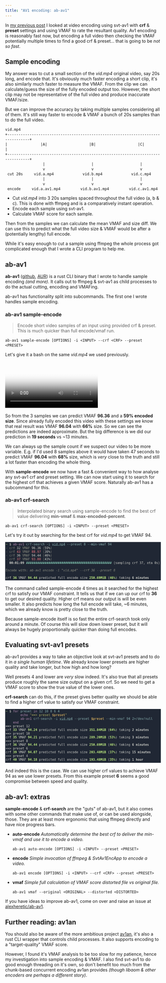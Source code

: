 ```yaml
---
title: "AV1 encoding: ab-av1"
---
```

In [my previous post](/posts/av1-p1) I looked at video encoding using svt-av1 with **crf** & **preset** settings and using VMAF to rate the resultant quality. Av1 encoding is reasonably fast now, but encoding a full video then checking the VMAF potentially multiple times to find a good crf & preset... that is going to be _not so fast_.

## Sample encoding
My answer was to cut a small section of the _vid.mp4_ original video, say 20s long, and encode that. It's obviously much faster encoding a short clip, it's also similarly much faster to measure the VMAF. From the clip we can calculate/guess the size of the fully encoded output too. However, the short clip may not be representative of the full video and produce inaccurate VMAF/size.

But we can improve the accuracy by taking multiple samples considering all of them. It's still way faster to encode & VMAF a bunch of 20s samples than to do the full video.

```text
vid.mp4
+--------------------------------------------------------------------------------+
|               |A|                   |B|                   |C|                  |
+--------------------------------------------------------------------------------+
                 |                     |                     |
                 v                     v                     v
 cut 20s     vid.a.mp4             vid.b.mp4             vid.c.mp4
                 |                     |                     |
                 v                     v                     v
 encode     vid.a.av1.mp4         vid.b.av1.mp4         vid.c.av1.mp4     
```
* Cut _vid.mp4_ into 3 20s samples spaced throughout the full video (a, b & c). This is done with ffmpeg and is a comparatively instant operation.
* Encode each sample using svt-av1.
* Calculate VMAF score for each sample.

Then from the samples we can calculate the mean VMAF and size diff. We can use this to predict what the full video size & VMAF would be after a (potentially lengthy) full encode.

While it's easy enough to cut a sample using ffmpeg the whole process got complicated enough that I wrote a CLI program to help me.

## ab-av1
**ab-av1** ([github](https://github.com/alexheretic/ab-av1#readme), [AUR](https://aur.archlinux.org/packages/ab-av1)) is a rust CLI binary that I wrote to handle sample encoding _(and more)_. It calls out to ffmpeg & svt-av1 as child processes to do the actual cutting, encoding and VMAFing.

ab-av1 has functionality split into subcommands. The first one I wrote handles sample encoding.

### ab-av1 sample-encode
> Encode short video samples of an input using provided crf & preset. This is much quicker than full encode/vmaf run.
```text
ab-av1 sample-encode [OPTIONS] -i <INPUT> --crf <CRF> --preset <PRESET>
```

Let's give it a bash on the same _vid.mp4_ we used previously.

<video src="ab-av1-sample-encode.mp4" poster="ab-av1-sample-encode.avif" playsinline controls></video>

So from the 3 samples we can predict VMAF **96.36** and a **59% encoded size**. Since already fully encoded this video with these settings we know that real result was VMAF **96.04** with **66%** size. So we can see the predictions are indeed approximate. But the big difference is we did our prediction in **19 seconds** vs ~13 minutes.

We can always up the sample count if we suspect our video to be more variable. E.g. if I'd used 8 samples above it would have taken 47 seconds to predict VMAF **96.04** with **68%** size, which is _very_ close to the truth and still a lot faster than encoding the whole thing.

With **sample-encode** we now have a fast & convenient way to how analyse any svt-av1 crf and preset setting. We can now start using it to search for the highest crf that achieves a given VMAF score. Naturally ab-av1 has a subcommand for this.

### ab-av1 crf-search
> Interpolated binary search using sample-encode to find the best crf value delivering **min-vmaf** & **max-encoded-percent**.
```text
ab-av1 crf-search [OPTIONS] -i <INPUT> --preset <PRESET>
```

Let's try it out by searching for the best crf for _vid.mp4_ to get VMAF 94.

![](ab-av1-crf-search.png)

The command called sample-encode 4 times as it searched for the highest crf to satisfy our VMAF constraint. It tells us that if we can up our crf to **36** to get our desired quality. Higher crf means our output is will be even smaller. It also predicts how long the full encode will take, ~6 minutes, which we already know is pretty close to the truth.

Because sample-encode itself is so fast the entire crf-search took only around a minute. Of course this will slow down lower preset, but it will always be hugely proportionally quicker than doing full encodes.

## Evaluating svt-av1 presets
ab-av1 provides a way to take an objective look at svt-av1 presets and to do it in _a single human lifetime_. We already know lower presets are higher quality and take longer, but how high and how long?

Well presets 4 and lower are _very_ slow indeed. It's also true that all presets produce roughly the same size output on a given crf. So we need to get a VMAF score to show the true value of the lower ones.

**crf-search** can do this, if the preset gives better quality we should be able to find a higher crf value to satisfy our VMAF constraint.

![](ab-av1-presets.png "For presets under 4 even the sample encodes take forever")

And indeed this is the case. We can use higher crf values to achieve VMAF 94 as we use lower presets. From this example preset **6** seems a good compromise between speed and quality.

## ab-av1: extras
**sample-encode** & **crf-search** are the "guts" of ab-av1, but it also comes with some other commands that make use of, or can be used alongside, those. They are at least more ergonomic that using ffmpeg directly and have nice progress bars.

* **auto-encode** _Automatically determine the best crf to deliver the min-vmaf and use it to encode a video._
  ```text
  ab-av1 auto-encode [OPTIONS] -i <INPUT> --preset <PRESET>
  ```
* **encode** _Simple invocation of ffmpeg & SvtAv1EncApp to encode a video._
  ```text
  ab-av1 encode [OPTIONS] -i <INPUT> --crf <CRF> --preset <PRESET>
  ```
* **vmaf** _Simple full calculation of VMAF score distorted file vs original file._
  ```text
  ab-av1 vmaf --original <ORIGINAL> --distorted <DISTORTED>
  ```

If you have ideas to improve ab-av1, come on over and raise an issue at [alexheretic/ab-av1](https://github.com/alexheretic/ab-av1).

## Further reading: av1an
You should also be aware of the more ambitious project [av1an](https://github.com/master-of-zen/Av1an), it's also a rust CLI wrapper that controls child processes. It also supports encoding to a "target-quality" VMAF score. 

However, I found it's VMAF analysis to be too slow for my patience, hence my investigation into sample encoding & VMAF. I also find svt-av1 to do good enough threading on it's own, so don't benefit too much from the chunk-based concurrent encoding av1an provides _(though libaom & other encoders are perhaps a different story)_.
